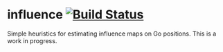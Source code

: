 # influence [![Build Status](https://travis-ci.org/SabakiHQ/influence.svg?branch=master)](https://travis-ci.org/SabakiHQ/influence)

Simple heuristics for estimating influence maps on Go positions. This is a work in progress.
